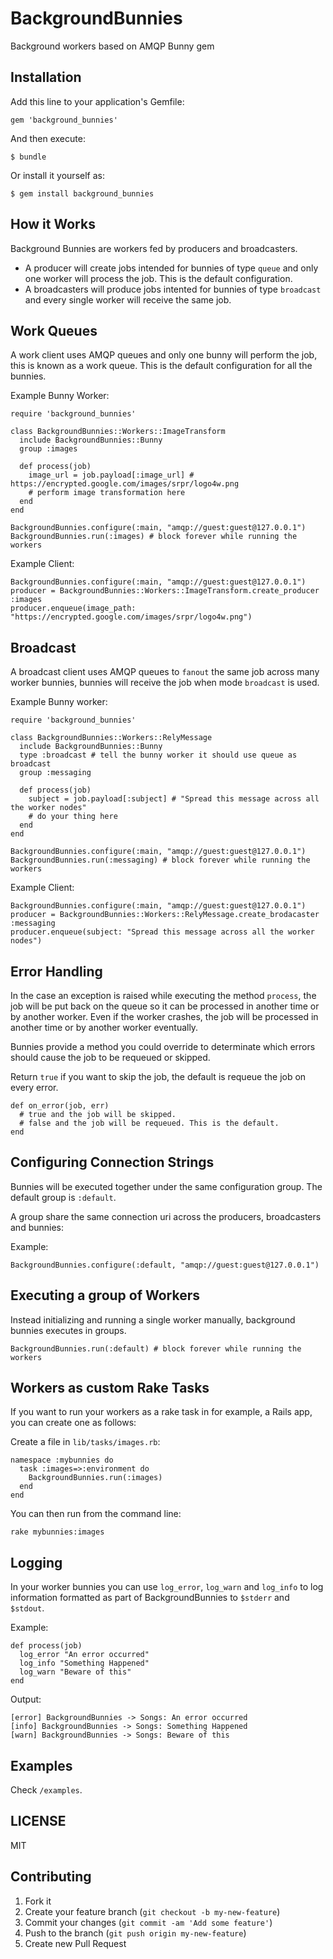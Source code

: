 # BackgroundBunnies

Background workers based on AMQP Bunny gem

## Installation

Add this line to your application's Gemfile:

    gem 'background_bunnies'

And then execute:

    $ bundle

Or install it yourself as:

    $ gem install background_bunnies
	
## How it Works

Background Bunnies are workers fed by producers and broadcasters.

* A producer will create jobs intended for bunnies of type `queue` and only one worker will process the job. This is the default configuration.
* A broadcasters will produce jobs intented for bunnies of type `broadcast` and every single worker will receive the same job.

## Work Queues

A work client uses AMQP queues and only one bunny will perform the job, this is known as a work queue. This is the default configuration for all the bunnies.

Example Bunny Worker:

	require 'background_bunnies'
	
	class BackgroundBunnies::Workers::ImageTransform
	  include BackgroundBunnies::Bunny
	  group :images

	  def process(job)
		image_url = job.payload[:image_url] # https://encrypted.google.com/images/srpr/logo4w.png
	    # perform image transformation here
	  end
	end
	
    BackgroundBunnies.configure(:main, "amqp://guest:guest@127.0.0.1")
	BackgroundBunnies.run(:images) # block forever while running the workers

Example Client:

    BackgroundBunnies.configure(:main, "amqp://guest:guest@127.0.0.1")
    producer = BackgroundBunnies::Workers::ImageTransform.create_producer :images
	producer.enqueue(image_path: "https://encrypted.google.com/images/srpr/logo4w.png")

## Broadcast

A broadcast client uses AMQP queues to `fanout` the same job across many worker bunnies, bunnies will receive the job when mode `broadcast` is used.

Example Bunny worker:

	require 'background_bunnies'
	
	class BackgroundBunnies::Workers::RelyMessage
	  include BackgroundBunnies::Bunny
	  type :broadcast # tell the bunny worker it should use queue as broadcast
	  group :messaging

	  def process(job)
		subject = job.payload[:subject] # "Spread this message across all the worker nodes"
	    # do your thing here
	  end
	end
	
	BackgroundBunnies.configure(:main, "amqp://guest:guest@127.0.0.1")
	BackgroundBunnies.run(:messaging) # block forever while running the workers

Example Client:

    BackgroundBunnies.configure(:main, "amqp://guest:guest@127.0.0.1")
    producer = BackgroundBunnies::Workers::RelyMessage.create_brodacaster :messaging
	producer.enqueue(subject: "Spread this message across all the worker nodes")

## Error Handling

In the case an exception is raised while executing the method `process`, the job will be put back on the queue so it can be processed in another time or by another worker. Even if the worker crashes, the job will be processed in another time or by another worker eventually.

Bunnies provide a method you could override to determinate which errors should cause the job to be requeued or skipped.

Return `true` if you want to skip the job, the default is requeue the job on every error.

    def on_error(job, err)
	  # true and the job will be skipped.
	  # false and the job will be requeued. This is the default.
    end


## Configuring Connection Strings

Bunnies will be executed together under the same configuration group. The default group is `:default`.

A group share the same connection uri across the producers, broadcasters and bunnies:

Example:

    BackgroundBunnies.configure(:default, "amqp://guest:guest@127.0.0.1")

## Executing a group of Workers

Instead initializing and running a single worker manually, background bunnies executes in groups.

	BackgroundBunnies.run(:default) # block forever while running the workers

## Workers as custom Rake Tasks

If you want to run your workers as a rake task in for example, a Rails app, you can create one as follows:

Create a file in `lib/tasks/images.rb`:

	namespace :mybunnies do
	  task :images=>:environment do
	    BackgroundBunnies.run(:images)
	  end
	end

You can then run from the command line:

	rake mybunnies:images

## Logging

In your worker bunnies you can use `log_error`, `log_warn` and `log_info` to log information formatted as part of BackgroundBunnies to `$stderr` and `$stdout`.

Example:

	def process(job)
	  log_error "An error occurred"
	  log_info "Something Happened"
	  log_warn "Beware of this"
	end

Output:

    [error] BackgroundBunnies -> Songs: An error occurred
    [info] BackgroundBunnies -> Songs: Something Happened
    [warn] BackgroundBunnies -> Songs: Beware of this
	

## Examples

Check `/examples`.

## LICENSE

MIT

## Contributing

1. Fork it
2. Create your feature branch (`git checkout -b my-new-feature`)
3. Commit your changes (`git commit -am 'Add some feature'`)
4. Push to the branch (`git push origin my-new-feature`)
5. Create new Pull Request
